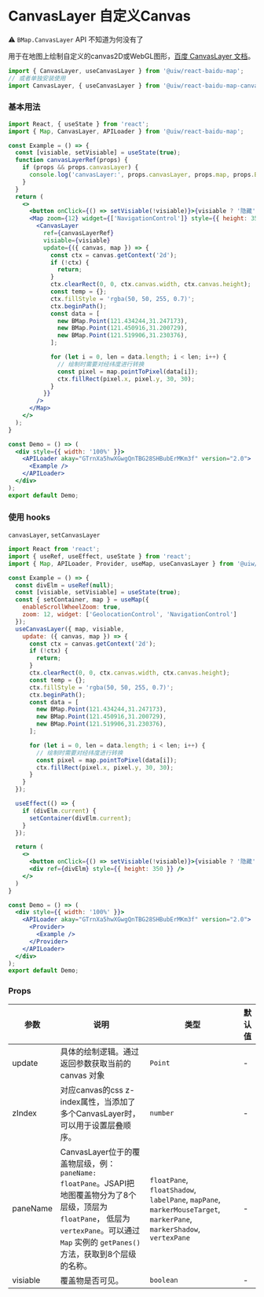 CanvasLayer 自定义Canvas
===

⚠️ `BMap.CanvasLayer` API 不知道为何没有了

用于在地图上绘制自定义的canvas2D或WebGL图形，[百度 CanvasLayer 文档](http://lbsyun.baidu.com/cms/jsapi/reference/jsapi_reference_3_0.html#a3b28)。

```jsx
import { CanvasLayer, useCanvasLayer } from '@uiw/react-baidu-map';
// 或者单独安装使用
import CanvasLayer, { useCanvasLayer } from '@uiw/react-baidu-map-canvas-layer';
```

### 基本用法

```jsx
import React, { useState } from 'react';
import { Map, CanvasLayer, APILoader } from '@uiw/react-baidu-map';

const Example = () => {
  const [visiable, setVisiable] = useState(true);
  function canvasLayerRef(props) {
    if (props && props.canvasLayer) {
      console.log('canvasLayer:', props.canvasLayer, props.map, props.BMap);
    }
  }
  return (
    <>
      <button onClick={() => setVisiable(!visiable)}>{visiable ? '隐藏' : '显示'}</button>
      <Map zoom={12} widget={['NavigationControl']} style={{ height: 350 }}>
        <CanvasLayer
          ref={canvasLayerRef}
          visiable={visiable}
          update={({ canvas, map }) => {
            const ctx = canvas.getContext('2d');
            if (!ctx) {
              return;
            }
            ctx.clearRect(0, 0, ctx.canvas.width, ctx.canvas.height);
            const temp = {};
            ctx.fillStyle = 'rgba(50, 50, 255, 0.7)';
            ctx.beginPath();
            const data = [
              new BMap.Point(121.434244,31.247173),
              new BMap.Point(121.450916,31.200729),
              new BMap.Point(121.519906,31.230376),
            ];

            for (let i = 0, len = data.length; i < len; i++) {
              // 绘制时需要对经纬度进行转换
              const pixel = map.pointToPixel(data[i]);
              ctx.fillRect(pixel.x, pixel.y, 30, 30);
            }
          }}
        />
      </Map>
    </>
  );
}

const Demo = () => (
  <div style={{ width: '100%' }}>
    <APILoader akay="GTrnXa5hwXGwgQnTBG28SHBubErMKm3f" version="2.0">
      <Example />
    </APILoader>
  </div>
);
export default Demo;
```


### 使用 hooks

`canvasLayer`, `setCanvasLayer`

```jsx
import React from 'react';
import { useRef, useEffect, useState } from 'react';
import { Map, APILoader, Provider, useMap, useCanvasLayer } from '@uiw/react-baidu-map';

const Example = () => {
  const divElm = useRef(null);
  const [visiable, setVisiable] = useState(true);
  const { setContainer, map } = useMap({
    enableScrollWheelZoom: true,
    zoom: 12, widget: ['GeolocationControl', 'NavigationControl']
  });
  useCanvasLayer({ map, visiable,
    update: ({ canvas, map }) => {
      const ctx = canvas.getContext('2d');
      if (!ctx) {
        return;
      }
      ctx.clearRect(0, 0, ctx.canvas.width, ctx.canvas.height);
      const temp = {};
      ctx.fillStyle = 'rgba(50, 50, 255, 0.7)';
      ctx.beginPath();
      const data = [
        new BMap.Point(121.434244,31.247173),
        new BMap.Point(121.450916,31.200729),
        new BMap.Point(121.519906,31.230376),
      ];

      for (let i = 0, len = data.length; i < len; i++) {
        // 绘制时需要对经纬度进行转换
        const pixel = map.pointToPixel(data[i]);
        ctx.fillRect(pixel.x, pixel.y, 30, 30);
      }
    }
  });

  useEffect(() => {
    if (divElm.current) {
      setContainer(divElm.current);
    }
  });

  return (
    <>
      <button onClick={() => setVisiable(!visiable)}>{visiable ? '隐藏' : '显示'}</button>
      <div ref={divElm} style={{ height: 350 }} />
    </>
  )
}

const Demo = () => (
  <div style={{ width: '100%' }}>
    <APILoader akay="GTrnXa5hwXGwgQnTBG28SHBubErMKm3f" version="2.0">
      <Provider>
        <Example />
      </Provider>
    </APILoader>
  </div>
);
export default Demo;
```

### Props

| 参数 | 说明 | 类型 | 默认值 |
| ----- | ----- | ----- | ----- |
| update | 具体的绘制逻辑。通过返回参数获取当前的 canvas 对象 | `Point` | - |
| zIndex | 对应canvas的css z-index属性，当添加了多个CanvasLayer时，可以用于设置层叠顺序。 | `number` | - |
| paneName | CanvasLayer位于的覆盖物层级，例：`paneName: floatPane`。JSAPI把地图覆盖物分为了8个层级，顶层为`floatPane`， 低层为 `vertexPane`。可以通过 `Map` 实例的 `getPanes()` 方法，获取到8个层级的名称。 | `floatPane`, `floatShadow`, `labelPane`, `mapPane`, `markerMouseTarget`, `markerPane`, `markerShadow`, `vertexPane` | - |
| visiable | 覆盖物是否可见。 | `boolean` | - |
